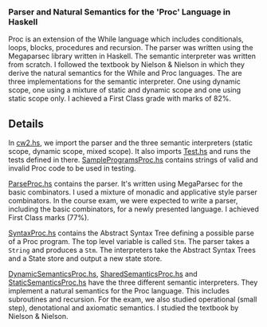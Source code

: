 ### Parser and Natural Semantics for the 'Proc' Language in Haskell

Proc is an extension of the While language which includes conditionals, loops, blocks, procedures and recursion. The parser was written using the Megaparsec library written in Haskell. The semantic interpreter was written from scratch. I followed the textbook by Nielson & Nielson in which they derive the natural semantics for the While and Proc languages. The are three implementations for the semantic interpreter. One using dynamic scope, one using a mixture of static and dynamic scope and one using static scope only. I achieved a First Class grade with marks of 82%.

## Details

In [cw2.hs](cw2.hs), we import the parser and the three semantic interpreters (static scope, dynamic scope, mixed scope). It also imports [Test.hs](Test.hs) and runs the tests defined in there. [SampleProgramsProc.hs](SampleProgramsProc.hs) contains strings of valid and invalid Proc code to be used in testing. 

[ParseProc.hs](ParseProc.hs) contains the parser. It's written using MegaParsec for the basic combinators. I used a mixture of monadic and applicative style parser combinators. In the course exam, we were expected to write a parser, including the basic combinators, for a newly presented language. I achieved First Class marks (77%).

[SyntaxProc.hs](SyntaxProc.hs) contains the Abstract Syntax Tree defining a possible parse of a Proc program. The top level variable is called `Stm`. The parser takes a `String` and produces a `Stm`. The interpreters take the Abstract Syntax Trees and a State store and output a new state store.

[DynamicSemanticsProc.hs](DynamicSemanticsProc.hs), [SharedSemanticsProc.hs](SharedSemanticsProc.hs) and [StaticSemanticsProc.hs](StaticSemanticsProc.hs) have the three different semantic interpreters. They implement a natural semantics for the Proc language. This includes subroutines and recursion. For the exam, we also studied operational (small step), denotational and axiomatic semantics. I studied the textbook by Nielson & Nielson.

